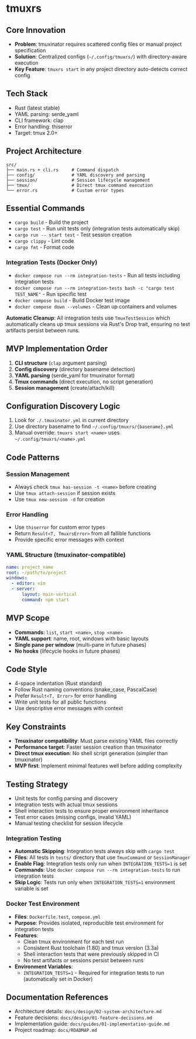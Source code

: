 # tmuxrs

## Core Innovation
- **Problem**: tmuxinator requires scattered config files or manual project specification
- **Solution**: Centralized configs (`~/.config/tmuxrs/`) with directory-aware execution
- **Key Feature**: `tmuxrs start` in any project directory auto-detects correct config

## Tech Stack
- Rust (latest stable)
- YAML parsing: serde_yaml
- CLI framework: clap  
- Error handling: thiserror
- Target: tmux 2.0+

## Project Architecture
```
src/
├── main.rs + cli.rs     # Command dispatch
├── config/              # YAML discovery and parsing
├── session/             # Session lifecycle management  
├── tmux/                # Direct tmux command execution
└── error.rs             # Custom error types
```

## Essential Commands
- `cargo build` - Build the project
- `cargo test` - Run unit tests only (integration tests automatically skip)
- `cargo run -- start test` - Test session creation
- `cargo clippy` - Lint code
- `cargo fmt` - Format code

### Integration Tests (Docker Only)
- `docker compose run --rm integration-tests` - Run all tests including integration tests
- `docker compose run --rm integration-tests bash -c "cargo test TEST_NAME"` - Run specific test
- `docker compose build` - Build Docker test image
- `docker compose down --volumes` - Clean up containers and volumes

**Automatic Cleanup**: All integration tests use `TmuxTestSession` which automatically cleans up tmux sessions via Rust's Drop trait, ensuring no test artifacts persist between runs.

## MVP Implementation Order
1. **CLI structure** (`clap` argument parsing)
2. **Config discovery** (directory basename detection)
3. **YAML parsing** (serde_yaml for tmuxinator format)
4. **Tmux commands** (direct execution, no script generation)
5. **Session management** (create/attach/kill)

## Configuration Discovery Logic
1. Look for `./.tmuxinator.yml` in current directory
2. Use directory basename to find `~/.config/tmuxrs/{basename}.yml`
3. Manual override: `tmuxrs start <name>` uses `~/.config/tmuxrs/<name>.yml`

## Code Patterns

### Session Management
- Always check `tmux has-session -t <name>` before creating
- Use `tmux attach-session` if session exists 
- Use `tmux new-session -d` for creation

### Error Handling
- Use `thiserror` for custom error types
- Return `Result<T, TmuxrsError>` from all fallible functions
- Provide specific error messages with context

### YAML Structure (tmuxinator-compatible)
```yaml
name: project_name
root: ~/path/to/project
windows:
  - editor: vim
  - server: 
      layout: main-vertical
      command: npm start
```

## MVP Scope
- **Commands**: `list`, `start <name>`, `stop <name>`
- **YAML support**: name, root, windows with basic layouts
- **Single pane per window** (multi-pane in future phases)
- **No hooks** (lifecycle hooks in future phases)

## Code Style
- 4-space indentation (Rust standard)
- Follow Rust naming conventions (snake_case, PascalCase)
- Prefer `Result<T, Error>` for error handling
- Write unit tests for all public functions
- Use descriptive error messages with context

## Key Constraints
- **Tmuxinator compatibility**: Must parse existing YAML files correctly
- **Performance target**: Faster session creation than tmuxinator
- **Direct tmux execution**: No shell script generation (simpler than tmuxinator)
- **MVP first**: Implement minimal features well before adding complexity

## Testing Strategy
- Unit tests for config parsing and discovery
- Integration tests with actual tmux sessions
- Shell interaction tests to ensure proper environment inheritance
- Test error cases (missing configs, invalid YAML)
- Manual testing checklist for session lifecycle

### Integration Testing
- **Automatic Skipping**: Integration tests always skip with `cargo test`
- **Files**: All tests in `tests/` directory that use `TmuxCommand` or `SessionManager`
- **Enable Flag**: Integration tests only run when `INTEGRATION_TESTS=1` is set
- **Commands**: Use `docker compose run --rm integration-tests` to run integration tests
- **Skip Logic**: Tests run only when `INTEGRATION_TESTS=1` environment variable is set

### Docker Test Environment
- **Files**: `Dockerfile.test`, `compose.yml`
- **Purpose**: Provides isolated, reproducible test environment for integration tests
- **Features**:
  - Clean tmux environment for each test run
  - Consistent Rust toolchain (1.80) and tmux version (3.3a)
  - Shell interaction tests that were previously skipped in CI
  - No test artifacts or sessions persist between runs
- **Environment Variables**: 
  - `INTEGRATION_TESTS=1` - Required for integration tests to run (automatically set in Docker)

## Documentation References
- Architecture details: `docs/design/02-system-architecture.md`
- Feature decisions: `docs/design/01-feature-decisions.md`
- Implementation guide: `docs/guides/01-implementation-guide.md`
- Project roadmap: `docs/ROADMAP.md`